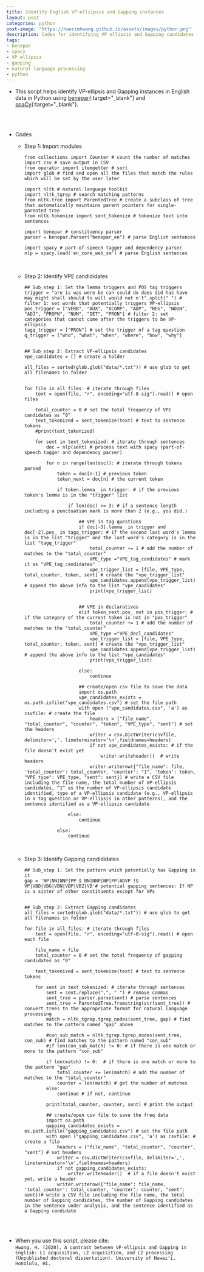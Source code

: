 ```yaml
---
title: Identify English VP-elliipsis and Gapping instances
layout: post
categories: python
post-image: "https://haerimhwang.github.io/assets/images/python.png"
description: Codes for identifying VP ellipsis and Gapping candidates from English data Using benepar and spaCy
tags:
- benepar
- spacy 
- VP ellipsis 
- gapping
- natural language processing
- python
---
```


* This script helps identify VP-ellipsis and Gapping instances in English data in Python using [benepar](https://pypi.org/project/benepar/){:target="_blank"} and [spaCy](https://spacy.io/){:target="_blank"}.  
<br>
<br>

* Codes 
    * Step 1: Import modules
        
          from collections import Counter # count the number of matches
          import csv # save output in CSV 
          from operator import itemgetter # sort
          import glob # find and open all the files that match the rules which will be set by the user later
            
          import nltk # natural language toolkit
          import nltk_tgrep # search matching patterns
          from nltk.tree import ParentedTree # create a subclass of tree that automatically maintains parent pointers for single-parented tree 
          from nltk.tokenize import sent_tokenize # tokenize text into sentences
            
          import benepar # constituency parser
          parser = benepar.Parser("benepar_en") # parse English sentences
            
          import spacy # part-of-speech tagger and dependency parser
          nlp = spacy.load('en_core_web_sm') # parse English sentences
          
    <br>
    
    * Step 2: Identify VPE candididates
        
          ## Sub_step 1: Set the lemma triggers and POS tag triggers
          trigger = "are is was were be can could do does did has have may might shall should to will would not n't".split(" ") # filter 1: set words that potentially triggers VP-ellipsis
          pos_trigger = ["VERB", "AUX", "XCOMP", "ADP", "NEG", "NOUN", "ADJ", "PROPN", "NUM", "DET", "PRON"] # filter 2: set categories that cannot come after the triggers to be VP-ellipsis 
          tagq_trigger = ["PRON"] # set the trigger of a tag question
          q_trigger = ["who", "what", "when", "where", "how", "why"]
            
            
          ## Sub_step 2: Extract VP-ellipsis candidates
          vpe_candidates = [] # create a holder
            
          all_files = sorted(glob.glob("data/*.txt")) # use glob to get all filenames in folder
            
            
          for file in all_files: # iterate through files
              text = open(file, "r", encoding="utf-8-sig").read() # open files 
            
              total_counter = 0 # set the total frequency of VPE candidates as “0”
              text_tokenized = sent_tokenize(text) # text to sentence tokens   
              #print(text_tokenized)
            
              for sent in text_tokenized: # iterate through sentences
                  doc = nlp(sent) # process text with spacy (part-of-speech tagger and dependency parser)
            
                  for n in range(len(doc)): # iterate through tokens parsed
                      token = doc[n-1] # previous token
                      token_next = doc[n] # the current token
            
                      if token.lemma_ in trigger: # if the previous token's lemma is in the "trigger" list 

                          if len(doc) >= 3: # if a sentence length including a punctuation mark is more than 2 (e.g., you did.)
            
                              ## VPE in tag questions
                              if doc[-3].lemma_ in trigger and doc[-2].pos_ in tagq_trigger: # if the second last word's lemma is in the list "trigger" and the last word's category is in the list "tagq_trigger"
                                  total_counter += 1 # add the number of matches to the "total_counter"
                                  VPE_type ="VPE_tag_candidates" # mark it as "VPE_tag_candidates"
                                  vpe_trigger_list = [file, VPE_type, total_counter, token, sent] # create the "vpe_trigger_list" 
                                  vpe_candidates.append(vpe_trigger_list) # append the above info to the list "vpe_candidates"                
                                  print(vpe_trigger_list) 
            
            
                              ## VPE in declaratives
                              elif token_next.pos_ not in pos_trigger: # if the category of the current token is not in "pos_trigger"
                                  total_counter += 1 # add the number of matches to the "total_counter"
                                  VPE_type ="VPE_decl_candidates"
                                  vpe_trigger_list = [file, VPE_type, total_counter, token, sent] # create the "vpe_trigger_list" 
                                  vpe_candidates.append(vpe_trigger_list) # append the above info to the list "vpe_candidates"                
                                  print(vpe_trigger_list)
            
                              else:
                                  continue
            
                              ## create/open csv file to save the data
                              import os.path
                              vpe_candidates_exists = os.path.isfile("vpe_candidates.csv") # set the file path
                              with open ("vpe_candidates.csv", 'a') as csvfile: # create the file
                                  headers = ["file_name", "total_counter", "counter", "token", "VPE_type", "sent"] # set the headers
                                  writer = csv.DictWriter(csvfile, delimiter=',', lineterminator='\n',fieldnames=headers)
                                  if not vpe_candidates_exists: # if the file doesn't exist yet
                                      writer.writeheader()  # write headers
                                  writer.writerow({"file_name": file, 'total_counter': total_counter, 'counter': "1", 'token': token, "VPE_type": VPE_type, "sent": sent}) # write a CSV file including the file name, the total number of VP-ellipsis candidates, “1” as the number of VP-ellipsis candidate identified, type of a VP-ellipsis candidate (e.g., VP-ellipsis in a tag question or VP-ellipsis in other patterns), and the sentence identified as a VP-ellipsis candidate
            
                          else:
                              continue
            
                      else:
                          continue
                                      
    <br>
    
    * Step 3: Identify Gapping candididates
        
          ## Sub_step 1: Set the pattern which potentially has Gapping in it
          gap = 'NP|NN|NNP|PP $ NN|NNP|NP|PP|ADVP !$ VP|VBD|VBG|VBN|VBP|VBZ|VB'# potential gapping sentences: If NP is a sister of other constituents except for VPs
            
            
          ## Sub_step 2: Extract Gapping candidates
          all_files = sorted(glob.glob("data/*.txt")) # use glob to get all filenames in folder
            
          for file in all_files: # iterate through files
              text = open(file, "r", encoding="utf-8-sig").read() # open each file 
            
              file_name = file
              total_counter = 0 # set the total frequency of gapping candidates as "0"
            
              text_tokenized = sent_tokenize(text) # text to sentence tokens 
            
              for sent in text_tokenized: # iterate through sentences
                  sent = sent.replace(",", " ") # remove commas
                  sent_tree = parser.parse(sent) # parse sentences
                  sent_tree = ParentedTree.fromstring(str(sent_tree)) # convert trees to the appropriate format for natural language processing
                  match = nltk_tgrep.tgrep_nodes(sent_tree, gap) # find matches to the pattern named "gap" above
            
                  #con_sub_match = nltk_tgrep.tgrep_nodes(sent_tree, con_sub) # find matches to the pattern named "con_sub"
                  #if len(con_sub_match) != 0: # if there is one match or more to the pattern "con_sub"
            
                  if len(match) != 0:  # if there is one match or more to the pattern "gap"
                      total_counter += len(match) # add the number of matches to the "total_counter"
                      counter = len(match) # get the number of matches
                  else:
                      continue # if not, continue
            
                  print(total_counter, counter, sent) # print the output
            
                  ## create/open csv file to save the freq data
                  import os.path
                  gapping_candidates_exists = os.path.isfile("gapping_candidates.csv") # set the file path
                  with open ("gapping_candidates.csv", 'a') as csvfile: # create a file
                      headers = ["file_name", "total_counter", "counter", "sent"] # set headers
                      writer = csv.DictWriter(csvfile, delimiter=',', lineterminator='\n',fieldnames=headers) 
                      if not gapping_candidates_exists:
                          writer.writeheader()  # if a file doesn't exist yet, write a header
                      writer.writerow({"file_name": file_name, 'total_counter': total_counter, 'counter': counter, "sent": sent})# write a CSV file including the file name, the total number of Gapping candidates, the number of Gapping candidates in the sentence under analysis, and the sentence identified as a Gapping candidate
                
<br>
<br>

* When you use this script, please cite:  
    `Hwang, H. (2020). A contrast between VP-ellipsis and Gapping in English: L1 acquisition, L2 acquisition, and L2 processing (Unpublished doctoral dissertation). University of Hawai'i, Honolulu, HI.` 

<br>
<br>

